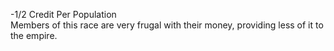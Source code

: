 -1/2 Credit Per Population  
Members of this race are very frugal with their money, providing less of it to the empire.